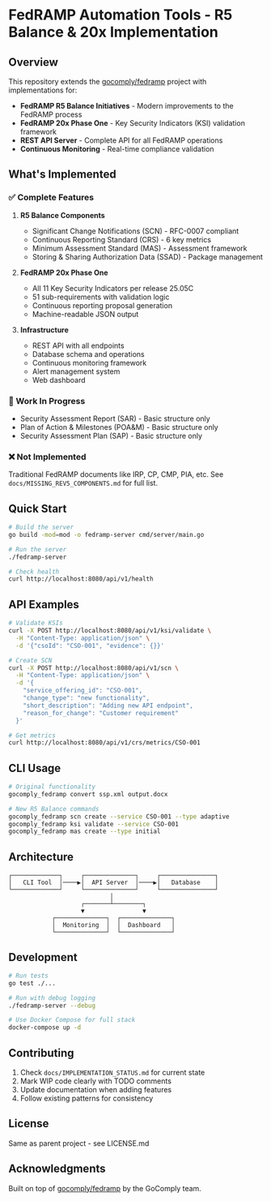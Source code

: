 # FedRAMP Automation Tools - R5 Balance & 20x Implementation

## Overview

This repository extends the [gocomply/fedramp](https://github.com/gocomply/fedramp) project with implementations for:

- **FedRAMP R5 Balance Initiatives** - Modern improvements to the FedRAMP process
- **FedRAMP 20x Phase One** - Key Security Indicators (KSI) validation framework
- **REST API Server** - Complete API for all FedRAMP operations
- **Continuous Monitoring** - Real-time compliance validation

## What's Implemented

### ✅ Complete Features

1. **R5 Balance Components**
   - Significant Change Notifications (SCN) - RFC-0007 compliant
   - Continuous Reporting Standard (CRS) - 6 key metrics
   - Minimum Assessment Standard (MAS) - Assessment framework
   - Storing & Sharing Authorization Data (SSAD) - Package management

2. **FedRAMP 20x Phase One**
   - All 11 Key Security Indicators per release 25.05C
   - 51 sub-requirements with validation logic
   - Continuous reporting proposal generation
   - Machine-readable JSON output

3. **Infrastructure**
   - REST API with all endpoints
   - Database schema and operations
   - Continuous monitoring framework
   - Alert management system
   - Web dashboard

### 🚧 Work In Progress

- Security Assessment Report (SAR) - Basic structure only
- Plan of Action & Milestones (POA&M) - Basic structure only
- Security Assessment Plan (SAP) - Basic structure only

### ❌ Not Implemented

Traditional FedRAMP documents like IRP, CP, CMP, PIA, etc. See `docs/MISSING_REV5_COMPONENTS.md` for full list.

## Quick Start

```bash
# Build the server
go build -mod=mod -o fedramp-server cmd/server/main.go

# Run the server
./fedramp-server

# Check health
curl http://localhost:8080/api/v1/health
```

## API Examples

```bash
# Validate KSIs
curl -X POST http://localhost:8080/api/v1/ksi/validate \
  -H "Content-Type: application/json" \
  -d '{"csoId": "CSO-001", "evidence": {}}'

# Create SCN
curl -X POST http://localhost:8080/api/v1/scn \
  -H "Content-Type: application/json" \
  -d '{
    "service_offering_id": "CSO-001",
    "change_type": "new functionality",
    "short_description": "Adding new API endpoint",
    "reason_for_change": "Customer requirement"
  }'

# Get metrics
curl http://localhost:8080/api/v1/crs/metrics/CSO-001
```

## CLI Usage

```bash
# Original functionality
gocomply_fedramp convert ssp.xml output.docx

# New R5 Balance commands
gocomply_fedramp scn create --service CSO-001 --type adaptive
gocomply_fedramp ksi validate --service CSO-001
gocomply_fedramp mas create --type initial
```

## Architecture

```
┌─────────────┐     ┌──────────────┐     ┌───────────────┐
│   CLI Tool  │────▶│  API Server  │────▶│   Database    │
└─────────────┘     └──────────────┘     └───────────────┘
                            │
                    ┌───────┴────────┐
                    ▼                ▼
            ┌──────────────┐  ┌──────────────┐
            │  Monitoring  │  │  Dashboard   │
            └──────────────┘  └──────────────┘
```

## Development

```bash
# Run tests
go test ./...

# Run with debug logging
./fedramp-server --debug

# Use Docker Compose for full stack
docker-compose up -d
```

## Contributing

1. Check `docs/IMPLEMENTATION_STATUS.md` for current state
2. Mark WIP code clearly with TODO comments
3. Update documentation when adding features
4. Follow existing patterns for consistency

## License

Same as parent project - see LICENSE.md

## Acknowledgments

Built on top of [gocomply/fedramp](https://github.com/gocomply/fedramp) by the GoComply team. 